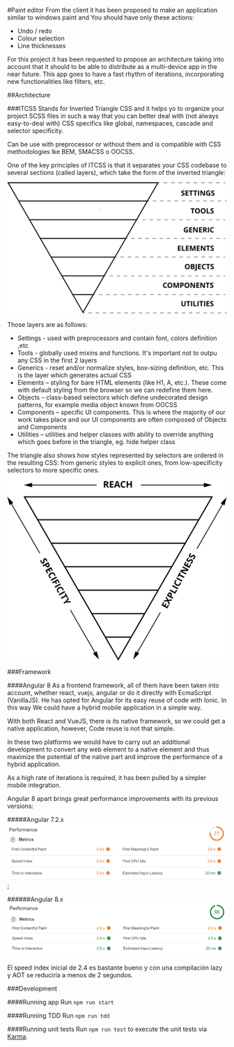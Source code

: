 #Paint editor
From the client it has been proposed to make an application similar to windows paint and
You should have only these actions:

- Undo / redo
- Colour selection
- Line thicknesses

For this project it has been requested to propose an architecture taking into account that it should
to be able to distribute as a multi-device app in the near future. This app goes
to have a fast rhythm of iterations, incorporating new functionalities like filters, etc.

##Architecture

###ITCSS
Stands for Inverted Triangle CSS and it helps yo to organize your project SCSS files in such a way that you can
better deal with (not always easy-to-deal with) CSS specifics like global, namespaces, cascade and selector 
specificity.

Can be use with preprocessor or without them and is compatible with CSS methodologies lke BEM, SMACSS o OOCSS.

One of the key principles of ITCSS is that it separates your CSS codebase to several sections (called layers), 
which take the form of the inverted triangle:

![triangle](./src/assets/img/itcss-layers2.svg)

Those layers are as follows:

- Settings - used with preprocessors and contain font, colors definition ,etc
- Tools - globally used mixins and functions. It's important not to outpu any CSS in the first 2 layers
- Generics - reset and/or normalize styles, box-sizing definition, etc. This is the 
layer which generates actual CSS
- Elements – styling for bare HTML elements (like H1, A, etc.). These come with default styling from the browser so we can redefine them here.
- Objects – class-based selectors which define undecorated design patterns, for example media object known from OOCSS
- Components – specific UI components. This is where the majority of our work takes place and our UI components are often composed of Objects and Components
- Utilities – utilities and helper classes with ability to override anything which goes before in the triangle, eg. hide helper class

The triangle also shows how styles represented by selectors are ordered in the resulting CSS: from generic styles to explicit ones, from 
low-specificity selectors to more specific ones.

![triangle-reach](./src/assets/img/itcss-key-metrics.svg)

###Framework

####Angular 8
As a frontend framework, all of them have been taken into account, whether react, vuejs, angular or do it directly
with EcmaScript (VanillaJS). He has opted for Angular for its easy reuse of code with Ionic. In this way
We could have a hybrid mobile application in a simple way.

With both React and VueJS, there is its native framework, so we could get a native application, however,
Code reuse is not that simple.

In these two platforms we would have to carry out an additional development to convert any web element to a
native element and thus maximize the potential of the native part and improve the performance of a
hybrid application.

As a high rate of iterations is required, it has been pulled by a simpler mobile integration.

Angular 8 apart brings great performance improvements with its previous versions:

#####Angular 7.2.x
![a7-performance](./src/assets/img/a7-performance.png);

######Angular 8.x
![a8-performance](./src/assets/img/a8-performance.png)

El speed index inicial de 2.4 es bastante bueno y con una compilación lazy y AOT se reduciría a menos de 2 segundos.

###Development

####Running app
Run `npm run start`

####Running TDD
Run `npm run tdd`

####Running unit tests
Run `npm run test` to execute the unit tests via [Karma](https://karma-runner.github.io).
